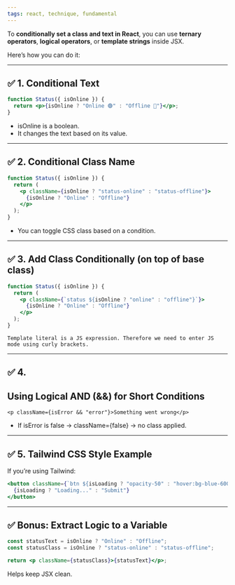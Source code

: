 ```yaml
---
tags: react, technique, fundamental
---
```


To **conditionally set a class and text in React**, you can use **ternary operators**, **logical operators**, or **template strings** inside JSX.

Here’s how you can do it:

---

## **✅ 1. Conditional Text**

```jsx
function Status({ isOnline }) {
  return <p>{isOnline ? "Online 🟢" : "Offline 🔴"}</p>;
}
```

- isOnline is a boolean.
- It changes the text based on its value.

---

## **✅ 2. Conditional Class Name**

```jsx
function Status({ isOnline }) {
  return (
    <p className={isOnline ? "status-online" : "status-offline"}>
      {isOnline ? "Online" : "Offline"}
    </p>
  );
}
```

- You can toggle CSS class based on a condition.
    

---

## **✅ 3. Add Class Conditionally (on top of base class)**

```jsx
function Status({ isOnline }) {
  return (
    <p className={`status ${isOnline ? "online" : "offline"}`}>
      {isOnline ? "Online" : "Offline"}
    </p>
  );
}
```

```ad-note
Template literal is a JS expression. Therefore we need to enter JS mode using curly brackets.
```

---

## **✅ 4.** 

## **Using Logical AND (&&) for Short Conditions**

```
<p className={isError && "error"}>Something went wrong</p>
```

- If isError is false → className={false} → no class applied.
    

---

## **✅ 5. Tailwind CSS Style Example**

If you’re using Tailwind:

```jsx
<button className={`btn ${isLoading ? "opacity-50" : "hover:bg-blue-600"}`}>
  {isLoading ? "Loading..." : "Submit"}
</button>
```

---

## **✅ Bonus: Extract Logic to a Variable**

```jsx
const statusText = isOnline ? "Online" : "Offline";
const statusClass = isOnline ? "status-online" : "status-offline";

return <p className={statusClass}>{statusText}</p>;
```

Helps keep JSX clean.